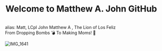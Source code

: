 <center> <h1> Welcome to Matthew A. John GitHub</center>
<br>
alias: Matt, LCpl John Matthew A , The Lion of Los Feliz
<br>
From Dropping Bombs 💣 To Making Moms! 🤰</h1>
<br>

![IMG_1641](https://user-images.githubusercontent.com/77504986/110777192-b3f47a80-8215-11eb-80a4-b30676b0f4a3.JPG)







